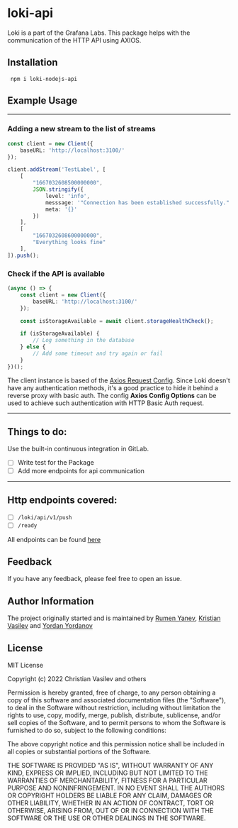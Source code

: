 # loki-api

Loki is a part of the Grafana Labs. This package helps
with the communication of the HTTP API using AXIOS.

## Installation

```
 npm i loki-nodejs-api
```

## Example Usage

---- 

### Adding a new stream to the list of streams

```typescript
const client = new Client({
    baseURL: 'http://localhost:3100/'
});

client.addStream('TestLabel', [
    [
        "1667032608500000000",
        JSON.stringify({
            level: 'info',
            messsage: '"Connection has been established successfully."',
            meta: '{}'
        })
    ],
    [
        "1667032608600000000",
        "Everything looks fine"
    ],
]).push();
```

### Check if the API is available
```typescript
(async () => {
    const client = new Client({
        baseURL: 'http://localhost:3100/'
    });

    const isStorageAvailable = await client.storageHealthCheck();

    if (isStorageAvailable) {
        // Log something in the database
    } else {
        // Add some timeout and try again or fail
    }
})();
```

The client instance is based of the [Axios Request Config](https://axios-http.com/docs/req_config). Since Loki doesn't have any
authentication methods, it's a good practice to hide it behind a reverse proxy with basic auth.
The config **Axios Config Options** can be used to achieve such authentication with HTTP Basic Auth request.

---
## Things to do:

Use the built-in continuous integration in GitLab.

- [ ] Write test for the Package
- [ ] Add more endpoints for api communication

***

## Http endpoints covered:
- [ ] `/loki/api/v1/push`
- [ ] `/ready`

All endpoints can be found [here](https://grafana.com/docs/loki/latest/api/)



## Feedback

If you have any feedback, please feel free to open an issue.


## Author Information
The project originally started and is maintained by [Rumen Yanev](https://gitlab.com/rumaviio), [Kristian Vasilev](https://github.com/christian-vasilev) and [Yordan Yordanov](https://gitlab.com/dankata1231)


## License

MIT License

Copyright (c) 2022 Christian Vasilev and others

Permission is hereby granted, free of charge, to any person obtaining a copy
of this software and associated documentation files (the "Software"), to deal
in the Software without restriction, including without limitation the rights
to use, copy, modify, merge, publish, distribute, sublicense, and/or sell
copies of the Software, and to permit persons to whom the Software is
furnished to do so, subject to the following conditions:

The above copyright notice and this permission notice shall be included in all
copies or substantial portions of the Software.

THE SOFTWARE IS PROVIDED "AS IS", WITHOUT WARRANTY OF ANY KIND, EXPRESS OR
IMPLIED, INCLUDING BUT NOT LIMITED TO THE WARRANTIES OF MERCHANTABILITY,
FITNESS FOR A PARTICULAR PURPOSE AND NONINFRINGEMENT. IN NO EVENT SHALL THE
AUTHORS OR COPYRIGHT HOLDERS BE LIABLE FOR ANY CLAIM, DAMAGES OR OTHER
LIABILITY, WHETHER IN AN ACTION OF CONTRACT, TORT OR OTHERWISE, ARISING FROM,
OUT OF OR IN CONNECTION WITH THE SOFTWARE OR THE USE OR OTHER DEALINGS IN THE
SOFTWARE.